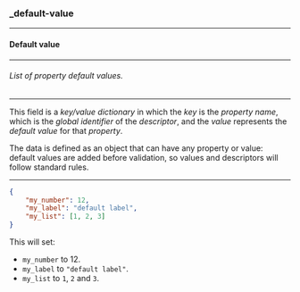 ### _default-value

------

#### Default value

------

###### List of property default values.

------

This field is a *key/value dictionary* in which the *key* is the *property name*, which is the *global identifier* of the *descriptor*, and the *value* represents the *default value* for that *property*.

The data is defined as an object that can have any property or value: default values are added before validation, so values and descriptors will follow standard rules.

------

```json
{
	"my_number": 12,
	"my_label": "default label",
	"my_list": [1, 2, 3]
}
```

This will set:

- `my_number` to 12.
- `my_label` to `"default label"`.
- `my_list` to `1`, `2` and `3`.